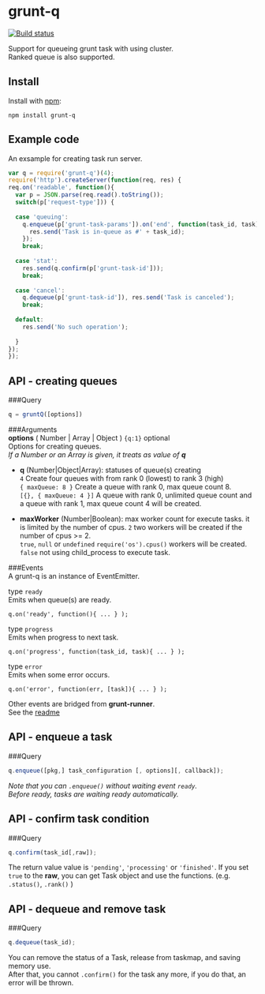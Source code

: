 # grunt-q
  
[![Build status](https://travis-ci.org/ystskm/node-grunt-q.png)](https://travis-ci.org/ystskm/node-grunt-q)  
  
Support for queueing grunt task with using cluster.  
Ranked queue is also supported.

## Install

Install with [npm](http://npmjs.org/):

    npm install grunt-q

## Example code
An exsample for creating task run server.
```js
var q = require('grunt-q')(4);
require('http').createServer(function(req, res) {
req.on('readable', function(){
  var p = JSON.parse(req.read().toString());
  switch(p['request-type'])) {
  
  case 'queuing':
    q.enqueue(p['grunt-task-params']).on('end', function(task_id, task) {
      res.send('Task is in-queue as #' + task_id);
    });
    break;
    
  case 'stat':
    res.send(q.confirm(p['grunt-task-id']));
    break;
    
  case 'cancel':
    q.dequeue(p['grunt-task-id']), res.send('Task is canceled');
    break;
    
  default:
    res.send('No such operation');
  
  }
});
});
```

## API - creating queues
###Query
```js
q = gruntQ([options])
```

###Arguments  
**options** ( Number | Array | Object ) `{q:1}` optional  
 Options for creating queues.  
 _If a Number or an Array is given, it treats as value of **q**_  
- __q__ (Number|Object|Array): statuses of queue(s) creating  
    `4`	Create four queues with from rank 0 (lowest) to rank 3 (high)  
    `{ maxQueue: 8 }`	Create a queue  with rank 0, max queue count 8.  
    `[{}, { maxQueue: 4 }]`	A queue with rank 0, unlimited queue count and a queue with rank 1, max queue count 4 will be created.  
  
- __maxWorker__ (Number|Boolean): max worker count for execute tasks. it is limited by the number of cpus.
    `2`	two workers will be created if the number of cpus >= 2.  
    `true`, `null` or `undefined`	`require('os').cpus()` workers will be created.  
    `false`	not using child_process to execute task.  

###Events  
A grunt-q is an instance of EventEmitter.  
  
type `ready`  
  Emits when queue(s) are ready.  
  ```
  q.on('ready', function(){ ... } );
  ```
  
type `progress`  
  Emits when progress to next task.  
  ```
  q.on('progress', function(task_id, task){ ... } );
  ```
type `error`  
  Emits when some error occurs.  
  ```
  q.on('error', function(err, [task]){ ... } );
  ```
  
Other events are bridged from __grunt-runner__.  
See the [readme](https://github.com/ystskm/node-grunt-runner/blob/master/README.md)

## API - enqueue a task
###Query
```js
q.enqueue([pkg,] task_configuration [, options][, callback]);
```
_Note that you can `.enqueue()` without waiting event `ready`._  
_Before ready, tasks are waiting ready automatically._  
  
## API - confirm task condition
###Query
```js
q.confirm(task_id[,raw]);
```
The return value value is `'pending'`, `'processing'` or `'finished'`.
If you set `true` to the **raw**, you can get Task object and use the functions. (e.g. `.status()`, `.rank()` )  
  
## API - dequeue and remove task
###Query
```js
q.dequeue(task_id);
```
You can remove the status of a Task, release from taskmap, and saving memory use.  
After that, you cannot `.confirm()` for the task any more, if you do that, an error will be thrown.  
  
